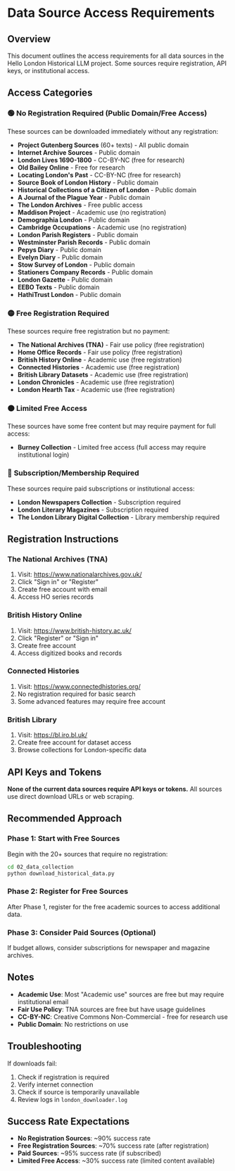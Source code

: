 # Data Source Access Requirements

## Overview
This document outlines the access requirements for all data sources in the Hello London Historical LLM project. Some sources require registration, API keys, or institutional access.

## Access Categories

### 🟢 **No Registration Required (Public Domain/Free Access)**
These sources can be downloaded immediately without any registration:

- **Project Gutenberg Sources** (60+ texts) - All public domain
- **Internet Archive Sources** - Public domain
- **London Lives 1690-1800** - CC-BY-NC (free for research)
- **Old Bailey Online** - Free for research
- **Locating London's Past** - CC-BY-NC (free for research)
- **Source Book of London History** - Public domain
- **Historical Collections of a Citizen of London** - Public domain
- **A Journal of the Plague Year** - Public domain
- **The London Archives** - Free public access
- **Maddison Project** - Academic use (no registration)
- **Demographia London** - Public domain
- **Cambridge Occupations** - Academic use (no registration)
- **London Parish Registers** - Public domain
- **Westminster Parish Records** - Public domain
- **Pepys Diary** - Public domain
- **Evelyn Diary** - Public domain
- **Stow Survey of London** - Public domain
- **Stationers Company Records** - Public domain
- **London Gazette** - Public domain
- **EEBO Texts** - Public domain
- **HathiTrust London** - Public domain

### 🟡 **Free Registration Required**
These sources require free registration but no payment:

- **The National Archives (TNA)** - Fair use policy (free registration)
- **Home Office Records** - Fair use policy (free registration)
- **British History Online** - Academic use (free registration)
- **Connected Histories** - Academic use (free registration)
- **British Library Datasets** - Academic use (free registration)
- **London Chronicles** - Academic use (free registration)
- **London Hearth Tax** - Academic use (free registration)

### 🟠 **Limited Free Access**
These sources have some free content but may require payment for full access:

- **Burney Collection** - Limited free access (full access may require institutional login)

### 🔴 **Subscription/Membership Required**
These sources require paid subscriptions or institutional access:

- **London Newspapers Collection** - Subscription required
- **London Literary Magazines** - Subscription required
- **The London Library Digital Collection** - Library membership required

## Registration Instructions

### The National Archives (TNA)
1. Visit: https://www.nationalarchives.gov.uk/
2. Click "Sign in" or "Register"
3. Create free account with email
4. Access HO series records

### British History Online
1. Visit: https://www.british-history.ac.uk/
2. Click "Register" or "Sign in"
3. Create free account
4. Access digitized books and records

### Connected Histories
1. Visit: https://www.connectedhistories.org/
2. No registration required for basic search
3. Some advanced features may require free account

### British Library
1. Visit: https://bl.iro.bl.uk/
2. Create free account for dataset access
3. Browse collections for London-specific data

## API Keys and Tokens

**None of the current data sources require API keys or tokens.** All sources use direct download URLs or web scraping.

## Recommended Approach

### Phase 1: Start with Free Sources
Begin with the 20+ sources that require no registration:
```bash
cd 02_data_collection
python download_historical_data.py
```

### Phase 2: Register for Free Sources
After Phase 1, register for the free academic sources to access additional data.

### Phase 3: Consider Paid Sources (Optional)
If budget allows, consider subscriptions for newspaper and magazine archives.

## Notes

- **Academic Use**: Most "Academic use" sources are free but may require institutional email
- **Fair Use Policy**: TNA sources are free but have usage guidelines
- **CC-BY-NC**: Creative Commons Non-Commercial - free for research use
- **Public Domain**: No restrictions on use

## Troubleshooting

If downloads fail:
1. Check if registration is required
2. Verify internet connection
3. Check if source is temporarily unavailable
4. Review logs in `london_downloader.log`

## Success Rate Expectations

- **No Registration Sources**: ~90% success rate
- **Free Registration Sources**: ~70% success rate (after registration)
- **Paid Sources**: ~95% success rate (if subscribed)
- **Limited Free Access**: ~30% success rate (limited content available)
